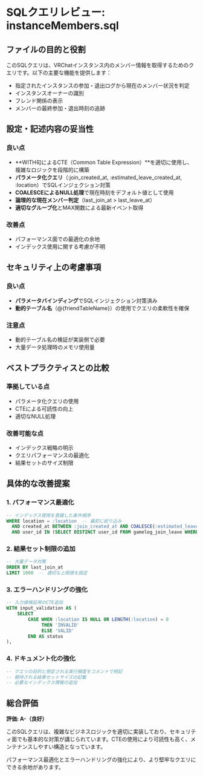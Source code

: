 # SQLクエリレビュー: instanceMembers.sql

## ファイルの目的と役割

このSQLクエリは、VRChatインスタンス内のメンバー情報を取得するためのクエリです。以下の主要な機能を提供します：

- 指定されたインスタンスの参加・退出ログから現在のメンバー状況を判定
- インスタンスオーナーの識別
- フレンド関係の表示
- メンバーの最終参加・退出時刻の追跡

## 設定・記述内容の妥当性

### 良い点
- **WITH句によるCTE（Common Table Expression）**を適切に使用し、複雑なロジックを段階的に構築
- **パラメータ化クエリ**（:join_created_at, :estimated_leave_created_at, :location）でSQLインジェクション対策
- **COALESCEによるNULL処理**で現在時刻をデフォルト値として使用
- **論理的な現在メンバー判定**（last_join_at > last_leave_at）
- **適切なグループ化**とMAX関数による最新イベント取得

### 改善点
- パフォーマンス面での最適化の余地
- インデックス使用に関する考慮が不明

## セキュリティ上の考慮事項

### 良い点
- **パラメータバインディング**でSQLインジェクション対策済み
- **動的テーブル名**（@{friendTableName}）の使用でクエリの柔軟性を確保

### 注意点
- 動的テーブル名の検証が実装側で必要
- 大量データ処理時のメモリ使用量

## ベストプラクティスとの比較

### 準拠している点
- パラメータ化クエリの使用
- CTEによる可読性の向上
- 適切なNULL処理

### 改善可能な点
- インデックス戦略の明示
- クエリパフォーマンスの最適化
- 結果セットのサイズ制限

## 具体的な改善提案

### 1. パフォーマンス最適化
```sql
-- インデックス使用を意識した条件順序
WHERE location = :location  -- 最初に絞り込み
  AND created_at BETWEEN :join_created_at AND COALESCE(:estimated_leave_created_at, strftime('%Y-%m-%dT%H:%M:%fZ','now'))
  AND user_id IN (SELECT DISTINCT user_id FROM gamelog_join_leave WHERE location = :location)
```

### 2. 結果セット制限の追加
```sql
-- 大量データ対策
ORDER BY last_join_at
LIMIT 1000  -- 適切な上限値を設定
```

### 3. エラーハンドリングの強化
```sql
-- 入力値検証用のCTE追加
WITH input_validation AS (
    SELECT 
        CASE WHEN :location IS NULL OR LENGTH(:location) = 0 
             THEN 'INVALID' 
             ELSE 'VALID' 
        END AS status
),
```

### 4. ドキュメント化の強化
```sql
-- クエリの目的と想定される実行頻度をコメントで明記
-- 期待される結果セットサイズの記載
-- 必要なインデックス情報の追加
```

## 総合評価

**評価: A-（良好）**

このSQLクエリは、複雑なビジネスロジックを適切に実装しており、セキュリティ面でも基本的な対策が講じられています。CTEの使用により可読性も高く、メンテナンスしやすい構造となっています。

パフォーマンス最適化とエラーハンドリングの強化により、より堅牢なクエリにできる余地があります。